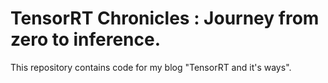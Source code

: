 # TensorRT Chronicles : Journey from zero to inference.
This repository contains  code for my blog "TensorRT and it's ways". 
